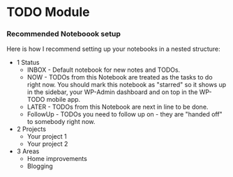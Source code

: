 # TODO Module


### Recommended Noteboook setup

Here is how I recommend setting up your notebooks in a nested structure:

- 1 Status
  - INBOX - Default notebook for new notes and TODOs.
  - NOW - TODOs from this Notebook are treated as the tasks to do right now. You should mark this notebook as "starred" so it shows up in the sidebar, your WP-Admin dashboard and on top in the WP-TODO mobile app.
  - LATER - TODOs from this Notebook are next in line to be done.
  - FollowUp - TODOs you need to follow up on - they are "handed off" to somebody right now.
- 2 Projects
  - Your project 1
  -  Your project 2
- 3 Areas
  - Home improvements
  - Blogging

